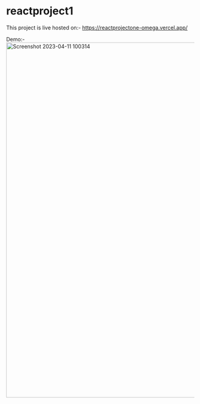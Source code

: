 # reactproject1

This project is live hosted on:-
https://reactprojectone-omega.vercel.app/

Demo:-
<img width="948" alt="Screenshot 2023-04-11 100314" src="https://user-images.githubusercontent.com/96345105/231652008-c8f66ed4-b7f4-4228-a64e-ec2d993b86e9.png">
